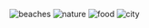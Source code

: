 ![beaches](https://user-images.githubusercontent.com/90403439/147361489-fbea1b9f-f982-4cd0-9ee7-e3c38d92b117.png)
![nature](https://user-images.githubusercontent.com/90403439/147361493-ddeafe97-45d1-4bc9-8729-9e7027c1b63a.png)
![food](https://user-images.githubusercontent.com/90403439/147361495-48ddd833-0796-4be1-95df-4546eba5d6a3.png)
![city](https://user-images.githubusercontent.com/90403439/147361498-c25fddf0-a64f-49ea-8479-b01ff1facc18.png)


